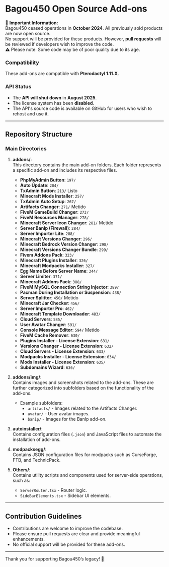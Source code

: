 # Bagou450 Open Source Add-ons

🛑 **Important Information:**  
Bagou450 ceased operations in **October 2024**. All previously sold products are now open source.  
No support will be provided for these products. However, **pull requests** will be reviewed if developers wish to improve the code.  
⚠️ Please note: Some code may be of poor quality due to its age.

### Compatibility
These add-ons are compatible with **Pterodactyl 1.11.X**.

### API Status
- The **API will shut down** in **August 2025**.
- The license system has been **disabled**.
- The API's source code is available on GitHub for users who wish to rehost and use it.

---

## Repository Structure

### Main Directories
1. **addons/**:  
   This directory contains the main add-on folders. Each folder represents a specific add-on and includes its respective files.

   - **PhpMyAdmin Button**: `197/`
   - **Auto Update**: `204/`
   - **TxAdmin Button**: `213/` Listo
   - **Minecraft Mods Installer**: `257/`
   - **TxAdmin Auto Setup**: `267/`
   - **Artifacts Changer**: `271/` Metido
   - **FiveM GameBuild Changer**: `273/`
   - **FiveM Resources Manager**: `278/`
   - **Minecraft Server Icon Changer**: `281/` Metido
   - **Server BanIp (Firewall)**: `284/`
   - **Server Importer Lite**: `288/`
   - **Minecraft Versions Changer**: `296/`
   - **Minecraft Bedrock Version Changer**: `298/`
   - **Minecraft Versions Changer Bundle**: `299/`
   - **Fivem Addons Pack**: `323/`
   - **Minecraft Plugins Installer**: `326/`
   - **Minecraft Modpacks Installer**: `327/`
   - **Egg Name Before Server Name**: `344/`
   - **Server Limiter**: `371/`
   - **Minecraft Addons Pack**: `388/`
   - **FiveM MySQL Connection String Injector**: `389/`
   - **Pacman During Installation or Suspension**: `438/`
   - **Server Splitter**: `450/` Metido
   - **Minecraft Jar Checker**: `456/`
   - **Server Importer Pro**: `462/`
   - **Minecraft Template Downloader**: `483/`
   - **Cloud Servers**: `585/`
   - **User Avatar Changer**: `591/`
   - **Console Message Editor**: `594/` Metido
   - **FiveM Cache Remover**: `630/`
   - **Plugins Installer - License Extension**: `631/`
   - **Versions Changer - License Extension**: `632/`
   - **Cloud Servers - License Extension**: `633/`
   - **Modpacks Installer - License Extension**: `634/`
   - **Mods Installer - License Extension**: `635/`
   - **Subdomains Wizard**: `636/`

2. **addons/img/**:  
   Contains images and screenshots related to the add-ons. These are further categorized into subfolders based on the functionality of the add-ons.
   - Example subfolders:
     - `artifacts/` - Images related to the Artifacts Changer.
     - `avatar/` - User avatar images.
     - `banip/` - Images for the BanIp add-on.

3. **autoinstaller/**:  
   Contains configuration files (`.json`) and JavaScript files to automate the installation of add-ons.

4. **modpacksegg/**:  
   Contains JSON configuration files for modpacks such as CurseForge, FTB, and TechnicPack.

5. **Others/**:  
   Contains utility scripts and components used for server-side operations, such as:
   - `ServerRouter.tsx` - Router logic.
   - `SideBarElements.tsx` - Sidebar UI elements.

---

## Contribution Guidelines

- Contributions are welcome to improve the codebase.
- Please ensure pull requests are clear and provide meaningful enhancements.
- No official support will be provided for these add-ons.

---

Thank you for supporting Bagou450’s legacy! 🎉
